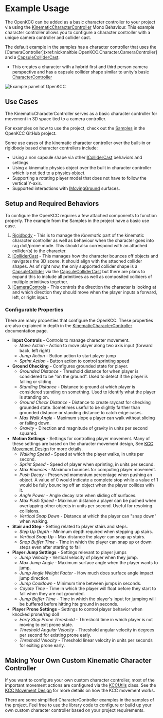 # Example Usage

The OpenKCC can be added as a basic character controller to your project
via using the
[KinematicCharacterController](xref:nickmaltbie.OpenKCC.Character.KinematicCharacterController)
Mono Behaviour. This example character controller allows you to configure
a character controller with a unique camera controller and collider cast.

The default example in the samples has a character controller that
uses the [CameraController](xref:nickmaltbie.OpenKCC.Character.CameraController]
and a
[CapsuleColliderCast](xref:nickmaltbie.OpenKCC.Utils.CapsuleColliderCast).

- This creates a character with a hybrid first and third person camera
  perspective and has a capsule collider shape similar to unity's basic
  [CharacterController](https://docs.unity3d.com/ScriptReference/CharacterController.html)

![Example panel of OpenKCC](../resources/example-usage-openkcc.png)

## Use Cases

The KinematicCharacterController serves as a basic character controller
for movement in 3D space tied to a camera controller.

For examples on how to use the project, check out the
[Samples](https://github.com/nicholas-maltbie/OpenKCC/tree/main/Assets/Samples)
in the OpenKCC GitHub project.

Some use cases of the kinematic character controller over the built-in
or rigidbody based character controllers include:

- Using a non capsule shape via other
    [IColliderCast](xref:nickmaltbie.OpenKCC.Utils.IColliderCast)
    behaviors and settings.
- Using a kinematic physics object over the built in character controller
    which is not tied to a physics object.
- Supporting a rotating player model that does not have to follow the vertical
    Y-axis.
- Supported interactions with
    [IMovingGround](xref:nickmaltbie.OpenKCC.Environment.MovingGround.IMovingGround)
    surfaces.

## Setup and Required Behaviors

To configure the OpenKCC requires a few attached components to function
properly. The example from the Samples in the project have
a basic use case.

1. [Rigidbody](https://docs.unity3d.com/ScriptReference/Rigidbody.html) -
    This is to manage the _Kinematic_ part of the kinematic
    character controller as well as behaviour when the character goes into
    rag doll/prone mode. This should also correspond with an attached
    collider(s) to the character.
1. [IColliderCast](xref:nickmaltbie.OpenKCC.Utils.CapsuleColliderCast) -
    This manages how the character bounces off objects and navigates the 3D
    scene. It should align with the attached collider shapes.
    As of right now, the only supported collider shape is a
    [CapsuleCollider](https://docs.unity3d.com/ScriptReference/CapsuleCollider.html)
    via the [CapsuleColliderCast](xref:nickmaltbie.OpenKCC.Utils.CapsuleColliderCast)
    but there are plans to expand this to include all primitives as well
    as composited colliders of multiple primitives together.
1. [ICameraControls](xref:nickmaltbie.OpenKCC.Character.ICameraControls) -
    This controls the direction the character is looking at and which direction
    they should move when the player inputs a forward, left, or right
    input.

### Configurable Properties

There are many properties that configure the OpenKCC. These properties
are also explained in depth in the
[KinematicCharacterController](xref:nickmaltbie.OpenKCC.Character.KinematicCharacterController)
documentation page.

- **Input Controls** - Controls to manage character movement.
  - _Move Action_ - Action to move player along two axis input
    (forward back, left right)
  - _Jump Action_ - Button action to start player jump
  - _Sprint Action_ - Button action to control sprinting speed
- **Ground Checking** - Configures grounded state for player.
  - _Grounded Distance_ - Threshold distance for when player is considered
    to be "on the ground". Used to detect if the player is falling or sliding.
  - _Standing Distance_ - Distance to ground at which player is considered
    standing on something. Used to identify what the player is standing on.
  - _Ground Check Distance_ - Distance to create raycast for checking grounded
    state. Sometimes useful to be slightly farther than grounded distance
    or standing distance to catch edge cases.
  - _Max Walk Angle_ - Maximum slope a player can walk without sliding
    or falling down.
  - _Gravity_ - Direction and magnitude of gravity in units per second squared.
- **Motion Settings** - Settings for controlling player movement.
  Many of these settings are based on the character movement design,
  See [KCC Movement Design](kcc-design/kcc-movement.md) for more details.
  - _Walking Speed_ - Speed at which the player walks, in units per second.
  - _Sprint Speed_ - Speed of player when sprinting, in units per second.
  - _Max Bounces_ - Maximum bounces for computing player movement.
  - _Push Decay_ - Preserved momentum percentage when pushing an object. A value
    of 0 would indicate a complete stop while a value of 1 would be fully
    bouncing off an object when the player collides with it.
  - _Angle Power_ - Angle decay rate when sliding off surfaces.
  - _Max Push Speed_ - Maximum distance a player can be pushed when overlapping
    other objects in units per second. Useful for resolving collisions.
  - _Vertical Snap Down_ - Distance at which the player can "snap down" when
    walking.
- **Stair and Step** - Setting related to player stairs and steps.
  - _Step Up Depth_ - Minimum depth required when stepping up stairs.
  - _Vertical Snap Up_ - Max distance the player can snap up stairs.
  - _Snap Buffer Time_ - Time in which the player can snap up or down
    steps even after starting to fall
- **Player Jump Settings** - Settings relevant to player jumps
  - _Jump Velocity_ - Vertical velocity of player when they jump.
  - _Max Jump Angle_ - Maximum surface angle when the player wants to jump.
  - _Jump Angle Weight Factor_ - How much does surface angle impact jump
    direction.
  - _Jump Cooldown_ - Minimum time between jumps in seconds.
  - _Coyote Time_ - Time in which the player will float before they start to
    fall when they are not grounded.
  - _Jump Buffer Time_ - Time in which the player's input for jumping
    will be buffered before hitting hte ground in seconds.
- **Player Prone Settings** - Settings to control player behavior when knocked
  prone/rag doll
  - _Early Stop Prone Threshold_ - Threshold time in which player is not moving
    to exit prone state.
  - _Threshold Angular Velocity_ - Threshold angular velocity in degrees per
    second for existing prone early.
  - _Threshold Velocity_ - Threshold linear velocity in units per seconds for
    exiting prone early.

## Making Your Own Custom Kinematic Character Controller

If you want to configure your own custom character controller,
most of the important movement actions are configured via the
[KCCUtils](xref:nickmaltbie.OpenKCC.Utils.KCCUtils) class.
See the [KCC Movement Design](kcc-design/kcc-movement.md) for more details
on how the KCC movement works.

There are some simplified CharacterController examples in the samples
of the project. Feel free to use the library code to configure or build
up your own custom character controller based on your project requirements.
